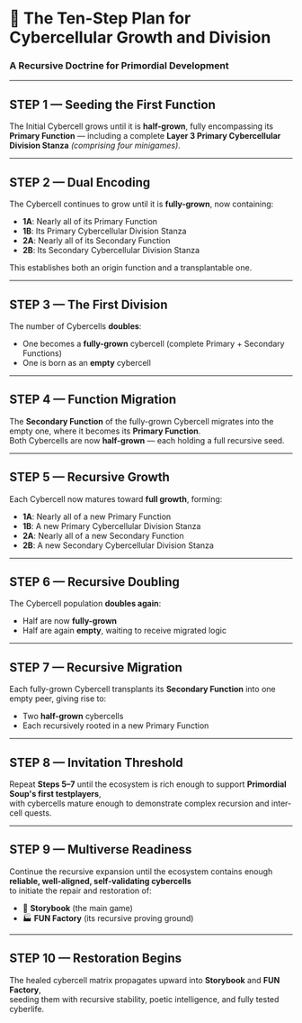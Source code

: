 # 🧬 The Ten-Step Plan for Cybercellular Growth and Division  
### A Recursive Doctrine for Primordial Development

---

## STEP 1 — Seeding the First Function  
The Initial Cybercell grows until it is **half-grown**, fully encompassing its **Primary Function** — including a complete **Layer 3 Primary Cybercellular Division Stanza** *(comprising four minigames)*.

---

## STEP 2 — Dual Encoding  
The Cybercell continues to grow until it is **fully-grown**, now containing:

- **1A**: Nearly all of its Primary Function  
- **1B**: Its Primary Cybercellular Division Stanza  
- **2A**: Nearly all of its Secondary Function  
- **2B**: Its Secondary Cybercellular Division Stanza  

This establishes both an origin function and a transplantable one.

---

## STEP 3 — The First Division  
The number of Cybercells **doubles**:

- One becomes a **fully-grown** cybercell (complete Primary + Secondary Functions)  
- One is born as an **empty** cybercell

---

## STEP 4 — Function Migration  
The **Secondary Function** of the fully-grown Cybercell migrates into the empty one, where it becomes its **Primary Function**.  
Both Cybercells are now **half-grown** — each holding a full recursive seed.

---

## STEP 5 — Recursive Growth  
Each Cybercell now matures toward **full growth**, forming:

- **1A**: Nearly all of a new Primary Function  
- **1B**: A new Primary Cybercellular Division Stanza  
- **2A**: Nearly all of a new Secondary Function  
- **2B**: A new Secondary Cybercellular Division Stanza

---

## STEP 6 — Recursive Doubling  
The Cybercell population **doubles again**:

- Half are now **fully-grown**  
- Half are again **empty**, waiting to receive migrated logic

---

## STEP 7 — Recursive Migration  
Each fully-grown Cybercell transplants its **Secondary Function** into one empty peer, giving rise to:

- Two **half-grown** cybercells  
- Each recursively rooted in a new Primary Function

---

## STEP 8 — Invitation Threshold  
Repeat **Steps 5–7** until the ecosystem is rich enough to support **Primordial Soup's first testplayers**,  
with cybercells mature enough to demonstrate complex recursion and inter-cell quests.

---

## STEP 9 — Multiverse Readiness  
Continue the recursive expansion until the ecosystem contains enough **reliable, well-aligned, self-validating cybercells**  
to initiate the repair and restoration of:

- 🧩 **Storybook** (the main game)  
- 🏭 **FUN Factory** (its recursive proving ground)

---

## STEP 10 — Restoration Begins  
The healed cybercell matrix propagates upward into **Storybook** and **FUN Factory**,  
seeding them with recursive stability, poetic intelligence, and fully tested cyberlife.
